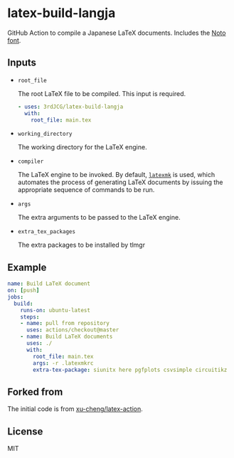 # latex-build-langja

GitHub Action to compile a Japanese LaTeX documents.
Includes the [Noto font](https://www.google.com/get/noto/).

## Inputs

* `root_file`

    The root LaTeX file to be compiled. This input is required.
    ```yaml
    - uses: 3rdJCG/latex-build-langja
      with:
        root_file: main.tex
    ```

* `working_directory`

    The working directory for the LaTeX engine.

* `compiler`

    The LaTeX engine to be invoked. By default, [`latexmk`](https://ctan.org/pkg/latexmk) is used, which automates the process of generating LaTeX documents by issuing the appropriate sequence of commands to be run.

* `args`

    The extra arguments to be passed to the LaTeX engine.

* `extra_tex_packages`

    The extra packages to be installed by tlmgr


## Example

```yaml
name: Build LaTeX document
on: [push]
jobs:
  build:
    runs-on: ubuntu-latest
    steps:
    - name: pull from repository
      uses: actions/checkout@master
    - name: Build LaTeX documents
      uses: ./
      with:
        root_file: main.tex
        args: -r .latexmkrc
        extra-tex-package: siunitx here pgfplots csvsimple circuitikz
```

## Forked from 

The initial code is from [xu-cheng/latex-action](https://github.com/xu-cheng/latex-action).


## License

MIT
